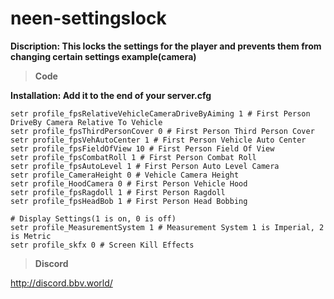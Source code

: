 # neen-settingslock

**Discription: This locks the settings for the player and prevents them from changing certain settings example(camera)**

> **Code**

**Installation: Add it to the end of your server.cfg**

```# Camera Settings(1 is on, 0 is off)
setr profile_fpsRelativeVehicleCameraDriveByAiming 1 # First Person DriveBy Camera Relative To Vehicle
setr profile_fpsThirdPersonCover 0 # First Person Third Person Cover
setr profile_fpsVehAutoCenter 1 # First Person Vehicle Auto Center
setr profile_fpsFieldOfView 10 # First Person Field Of View
setr profile_fpsCombatRoll 1 # First Person Combat Roll
setr profile_fpsAutoLevel 1 # First Person Auto Level Camera
setr profile_CameraHeight 0 # Vehicle Camera Height
setr profile_HoodCamera 0 # First Person Vehicle Hood
setr profile_fpsRagdoll 1 # First Person Ragdoll
setr profile_fpsHeadBob 1 # First Person Head Bobbing

# Display Settings(1 is on, 0 is off)
setr profile_MeasurementSystem 1 # Measurement System 1 is Imperial, 2 is Metric
setr profile_skfx 0 # Screen Kill Effects 
```

> **Discord**

http://discord.bbv.world/
